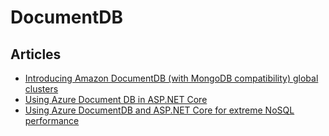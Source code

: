 # DocumentDB

## Articles
- [Introducing Amazon DocumentDB (with MongoDB compatibility) global clusters](https://aws.amazon.com/de/blogs/database/introducing-amazon-documentdb-with-mongodb-compatibility-global-clusters)
- [Using Azure Document DB in ASP.NET Core](https://dotnetthoughts.net/using-azure-document-db-in-aspnet-core/)
- [Using Azure DocumentDB and ASP.NET Core for extreme NoSQL performance](https://auth0.com/blog/documentdb-with-aspnetcore/)